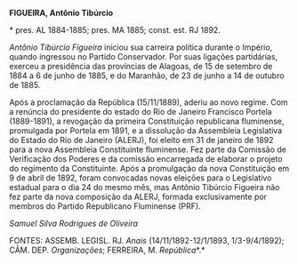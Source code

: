 **FIGUEIRA, Antônio Tibúrcio**

\* pres. AL 1884-1885; pres. MA 1885; const. est. RJ 1892.

*Antônio Tibúrcio Figueira* iniciou sua carreira política durante o
Império, quando ingressou no Partido Conservador. Por suas ligações
partidárias, exerceu a presidência das províncias de Alagoas, de 15 de
setembro de 1884 a 6 de junho de 1885, e do Maranhão, de 23 de junho a
14 de outubro de 1885.

Após a proclamação da República (15/11/1889), aderiu ao novo regime. Com
a renúncia do presidente do estado do Rio de Janeiro Francisco Portela
(1889-1891), a revogação da primeira Constituição republicana
fluminense, promulgada por Portela em 1891, e a dissolução da Assembleia
Legislativa do Estado do Rio de Janeiro (ALERJ), foi eleito em 31 de
janeiro de 1892 para a nova Assembleia Constituinte fluminense. Fez
parte da Comissão de Verificação dos Poderes e da comissão encarregada
de elaborar o projeto do regimento da Constituinte. Após a promulgação
da nova Constituição em 9 de abril de 1892, foram convocadas novas
eleições para o Legislativo estadual para o dia 24 do mesmo mês, mas
Antônio Tibúrcio Figueira não fez parte da nova composição da ALERJ,
formada exclusivamente por membros do Partido Republicano Fluminense
(PRF).

*Samuel Silva Rodrigues de Oliveira*

FONTES: ASSEMB. LEGISL. RJ. *Anais* (14/11/1892-12/1/1893,
1/3-9/4/1892); CÂM. DEP. *Organizações*; FERREIRA, M. *República**.*
